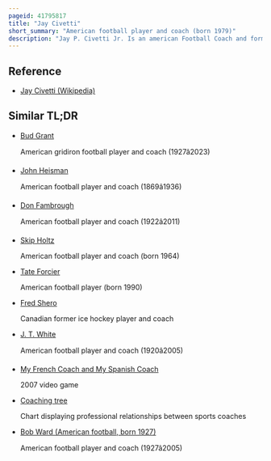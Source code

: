 ```yaml
---
pageid: 41795817
title: "Jay Civetti"
short_summary: "American football player and coach (born 1979)"
description: "Jay P. Civetti Jr. Is an american Football Coach and former Player. He is currently head Football Coach at Tufts University a Position he held since the 2011 Season. During his Time at Tufts Civetti helped end the School's 31-game Losing Streak and later led the Team to three consecutive winning Seasons."
---
```


## Reference

- [Jay Civetti (Wikipedia)](https://en.wikipedia.org/?curid=41795817)

## Similar TL;DR

- [Bud Grant](/tldr/en/bud-grant)

  American gridiron football player and coach (1927â2023)

- [John Heisman](/tldr/en/john-heisman)

  American football player and coach (1869â1936)

- [Don Fambrough](/tldr/en/don-fambrough)

  American football player and coach (1922â2011)

- [Skip Holtz](/tldr/en/skip-holtz)

  American football player and coach (born 1964)

- [Tate Forcier](/tldr/en/tate-forcier)

  American football player (born 1990)

- [Fred Shero](/tldr/en/fred-shero)

  Canadian former ice hockey player and coach

- [J. T. White](/tldr/en/j-t-white)

  American football player and coach (1920â2005)

- [My French Coach and My Spanish Coach](/tldr/en/my-french-coach-and-my-spanish-coach)

  2007 video game

- [Coaching tree](/tldr/en/coaching-tree)

  Chart displaying professional relationships between sports coaches

- [Bob Ward (American football, born 1927)](/tldr/en/bob-ward-american-football-born-1927)

  American football player and coach (1927â2005)

